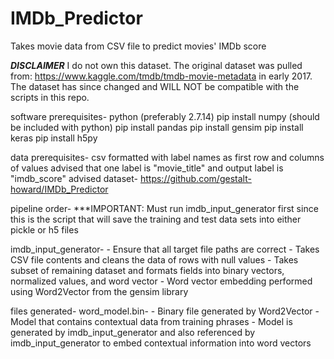 # IMDb_Predictor
Takes movie data from CSV file to predict movies' IMDb score

***DISCLAIMER***
I do not own this dataset. The original dataset was pulled from: https://www.kaggle.com/tmdb/tmdb-movie-metadata in early 2017. The dataset has since changed and WILL NOT be compatible with the scripts in this repo.

software prerequisites- 
python (preferably 2.7.14)
pip install numpy (should be included with python)
pip install pandas
pip install gensim
pip install keras
pip install h5py

data prerequisites-
csv formatted with label names as first row and columns of values
advised that one label is "movie_title" and output label is "imdb_score"
advised dataset- https://github.com/gestalt-howard/IMDb_Predictor

pipeline order-
***IMPORTANT: Must run imdb_input_generator first since this is the script that will save the training and test data sets into either pickle or h5 files

imdb_input_generator-
	- Ensure that all target file paths are correct 
	- Takes CSV file contents and cleans the data of rows with null values 
	- Takes subset of remaining dataset and formats fields into binary vectors, normalized values, and word vector
	- Word vector embedding performed using Word2Vector from the gensim library

	
files generated-
word_model.bin-
	- Binary file generated by Word2Vector 
	- Model that contains contextual data from training phrases 
	- Model is generated by imdb_input_generator and also referenced by imdb_input_generator to embed contextual information into word vectors 

